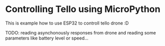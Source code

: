 # Controlling Tello using MicroPython

This is example how to use ESP32 to controll tello drone :D

TODO: reading asynchonously responses from drone and reading some parameters like battery level or speed...